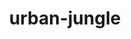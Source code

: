 ---
templateKey: collection
title: urban-jungle
image: ../../images/14ers/blanca.jpg
images:
    - image: ../../images/urban-jungle/amsterdam.jpg
    - image: ../../images/urban-jungle/heffen.jpg
    - image: ../../images/urban-jungle/creative-two.jpg
    - image: ../../images/urban-jungle/bangkok.jpg
    - image: ../../images/urban-jungle/dubai.jpg
    - image: ../../images/urban-jungle/deli.jpg

---